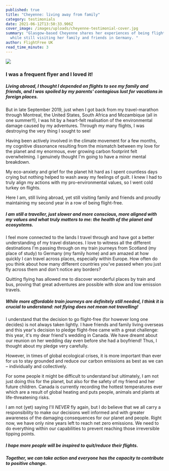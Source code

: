 ```yaml
---
published: true
title: "Cheyenne: living away from family"
category: testimonials
date: 2021-06-12T13:50:33.906Z
cover_image: /images/uploads/cheyenne-testimonial-cover.jpg
summary: "Glasgow-based Cheyenne shares her experiences of being flight free
  while still visiting her family and friends in Germany. "
author: FlightFree UK
read_time_minute: 3
---
```

![](/images/uploads/cheyenne-testimonial-body.jpg)

### I was a frequent flyer and I loved it!

##### Living abroad, I thought I depended on flights to see my family and friends, and I was spoiled by my parents' contagious lust for vacations in foreign places.

But in late September 2019, just when I got back from my travel-marathon through Montreal, the United States, South Africa and Mozambique (all in one summer!!), I was hit by a heart-felt realisation of the environmental damage caused by my adventures. Through my many flights, I was destroying the very thing I sought to see! 

Having been actively involved in the climate movement for a few months, my cognitive dissonance resulting from the mismatch between my love for the planet and my enormous, ever growing carbon footprint felt overwhelming. I genuinely thought I'm going to have a minor mental breakdown. 

My eco-anxiety and grief for the planet hit hard as I spent countless days crying but nothing helped to wash away my feelings of guilt. I knew I had to truly align my actions with my pro-environmental values, so I went cold turkey on flights.

Here I am, still living abroad, yet still visiting family and friends and proudly maintaining my second year in a row of being flight-free. 

##### I am still a traveller, just slower and more conscious, more aligned with my values and what truly matters to me: the health of the planet and ecosystems.

I feel more connected to the lands I travel through and have got a better understanding of my travel distances. I love to witness all the different destinations I'm passing through on my train journeys from Scotland (my place of study) to Germany (my family home) and am amazed at how quickly I can travel across places, especially within Europe. How often do you think about how many different countries you've passed when you just fly across them and don't notice any borders? 

Quitting flying has allowed me to discover wonderful places by train and bus, proving that great adventures are possible with slow and low emission travels. 

##### While more affordable train journeys are definitely still needed, I think it is crucial to understand: not flying does not mean not travelling!

I understand that the decision to go flight-free (for however long one decides) is not always taken lightly. I have friends and family living overseas and this year's decision to pledge flight-free came with a great challenge: this year, it's my dear friend's wedding in Canada. We have dreamt about our reunion on her wedding day even before she had a boyfriend! Thus, I thought about my pledge very carefully.

However, in times of global ecological crises, it is more important than ever for us to stay grounded and reduce our carbon emissions as best as we can – individually and collectively. 

For some people it might be difficult to understand but ultimately, I am not just doing this for the planet, but also for the safety of my friend and her future children. Canada is currently recording the hottest temperatures ever which are a result of global heating and puts people, animals and plants at life-threatening risks. 

I am not (yet) saying I'll *NEVER* fly again, but I do believe that we all carry a responsibility to make our decisions well informed and with greater awareness of the damaging consequences for our planet and people. Right now, we have only nine years left to reach net zero emissions. We need to do everything within our capabilities to prevent reaching those irreversible tipping points. 

##### I hope more people will be inspired to quit/reduce their flights.

##### Together, we can take action and everyone has the capacity to contribute to positive change.